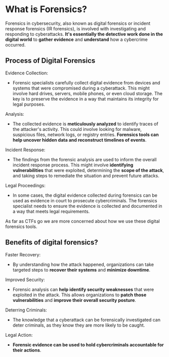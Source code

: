 # What is Forensics?

Forensics in cybersecurity, also known as digital forensics or incident response forensics (IR forensics), is involved with investigating and responding to cyberattacks. **It's essentially the detective work done in the digital world** to **gather evidence** and **understand** how a cybercrime occurred.

## Process of Digital Forensics

Evidence Collection:

- Forensic specialists carefully collect digital evidence from devices and systems that were compromised during a cyberattack. This might involve hard drives, servers, mobile phones, or even cloud storage. The key is to preserve the evidence in a way that maintains its integrity for legal purposes.

Analysis:

- The collected evidence is **meticulously analyzed** to identify traces of the attacker's activity. This could involve looking for malware, suspicious files, network logs, or registry entries. **Forensics tools can help uncover hidden data and reconstruct timelines of events**.

Incident Response: 

- The findings from the forensic analysis are used to inform the overall incident response process. This might involve **identifying vulnerabilities** that were exploited, determining the **scope of the attack**, and taking steps to remediate the situation and prevent future attacks.

Legal Proceedings: 

- In some cases, the digital evidence collected during forensics can be used as evidence in court to prosecute cybercriminals. The forensics specialist needs to ensure the evidence is collected and documented in a way that meets legal requirements.

As far as CTFs go we are more concerned about how we use these digital forensics tools.

## Benefits of digital forensics?

Faster Recovery:

- By understanding how the attack happened, organizations can take targeted steps to **recover their systems** and **minimize downtime**.

Improved Security:

- Forensic analysis can **help identify security weaknesses** that were exploited in the attack. This allows organizations to **patch those vulnerabilities** and **improve their overall security posture**.

Deterring Criminals:

- The knowledge that a cyberattack can be forensically investigated can deter criminals, as they know they are more likely to be caught.

Legal Action: 

- **Forensic evidence can be used to hold cybercriminals accountable for their actions**.
